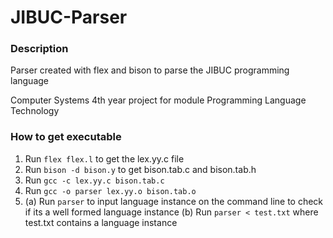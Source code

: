 # JIBUC-Parser

### Description

Parser created with flex and bison to parse the JIBUC programming language

Computer Systems 4th year project for module Programming Language Technology

### How to get executable

1. Run `flex flex.l` to get the lex.yy.c file
2. Run `bison -d bison.y` to get bison.tab.c and bison.tab.h
3. Run `gcc -c lex.yy.c bison.tab.c`
4. Run `gcc -o parser lex.yy.o bison.tab.o`
5. (a) Run `parser` to input language instance on the command line to check if its a well formed language instance
   (b) Run `parser < test.txt` where test.txt contains a language instance
